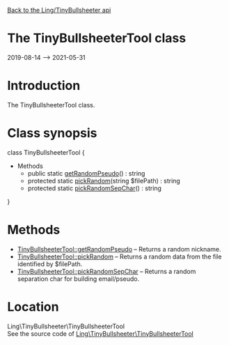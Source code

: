 [Back to the Ling/TinyBullsheeter api](https://github.com/lingtalfi/TinyBullsheeter/blob/master/doc/api/Ling/TinyBullsheeter.md)



The TinyBullsheeterTool class
================
2019-08-14 --> 2021-05-31






Introduction
============

The TinyBullsheeterTool class.



Class synopsis
==============


class <span class="pl-k">TinyBullsheeterTool</span>  {

- Methods
    - public static [getRandomPseudo](https://github.com/lingtalfi/TinyBullsheeter/blob/master/doc/api/Ling/TinyBullsheeter/TinyBullsheeterTool/getRandomPseudo.md)() : string
    - protected static [pickRandom](https://github.com/lingtalfi/TinyBullsheeter/blob/master/doc/api/Ling/TinyBullsheeter/TinyBullsheeterTool/pickRandom.md)(string $filePath) : string
    - protected static [pickRandomSepChar](https://github.com/lingtalfi/TinyBullsheeter/blob/master/doc/api/Ling/TinyBullsheeter/TinyBullsheeterTool/pickRandomSepChar.md)() : string

}






Methods
==============

- [TinyBullsheeterTool::getRandomPseudo](https://github.com/lingtalfi/TinyBullsheeter/blob/master/doc/api/Ling/TinyBullsheeter/TinyBullsheeterTool/getRandomPseudo.md) &ndash; Returns a random nickname.
- [TinyBullsheeterTool::pickRandom](https://github.com/lingtalfi/TinyBullsheeter/blob/master/doc/api/Ling/TinyBullsheeter/TinyBullsheeterTool/pickRandom.md) &ndash; Returns a random data from the file identified by $filePath.
- [TinyBullsheeterTool::pickRandomSepChar](https://github.com/lingtalfi/TinyBullsheeter/blob/master/doc/api/Ling/TinyBullsheeter/TinyBullsheeterTool/pickRandomSepChar.md) &ndash; Returns a random separation char for building email/pseudo.





Location
=============
Ling\TinyBullsheeter\TinyBullsheeterTool<br>
See the source code of [Ling\TinyBullsheeter\TinyBullsheeterTool](https://github.com/lingtalfi/TinyBullsheeter/blob/master/TinyBullsheeterTool.php)



